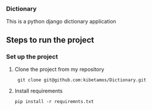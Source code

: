 ### Dictionary

This is a python django dictionary application

## Steps to run the project

### Set up the project 

1. Clone the project from my repository

        git clone git@github.com:kibetamos/Dictionary.git

2. Install requirements
   
       pip install -r requiremnts.txt

